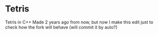 # Tetris
Tetris in C++
Made 2 years ago from now, but now I make this edit just to check how the fork will behave (will commit it by auto?)
